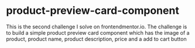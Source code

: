 # product-preview-card-component
This is the second challenge I solve on frontendmentor.io. The challenge is to build a simple product preview card component which has the image of a product, product name, product description, price and a add to cart button
